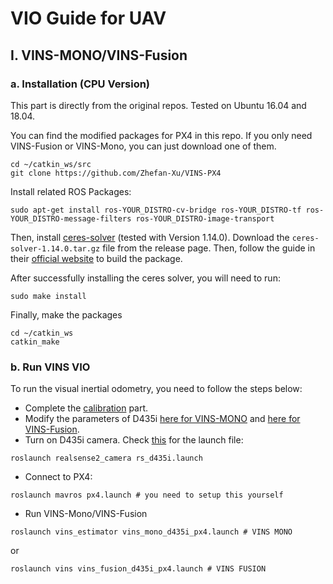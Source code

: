 # VIO Guide for UAV

## I. VINS-MONO/VINS-Fusion
### a. Installation (CPU Version)
This part is directly from the original repos. Tested on Ubuntu 16.04 and 18.04.

You can find the modified packages for PX4 in this repo. If you only need VINS-Fusion or VINS-Mono, you can just download one of them. 
```
cd ~/catkin_ws/src
git clone https://github.com/Zhefan-Xu/VINS-PX4
```

Install related ROS Packages:
```
sudo apt-get install ros-YOUR_DISTRO-cv-bridge ros-YOUR_DISTRO-tf ros-YOUR_DISTRO-message-filters ros-YOUR_DISTRO-image-transport
```
Then, install [ceres-solver](https://github.com/ceres-solver/ceres-solver/releases/tag/1.14.0) (tested with Version 1.14.0). Download the ```ceres-solver-1.14.0.tar.gz``` file from the release page. Then, follow the guide in their [official website](http://ceres-solver.org/installation.html#linux) to build the package.

After successfully installing the ceres solver, you will need to run:
```
sudo make install 
```
Finally, make the packages
```
cd ~/catkin_ws
catkin_make
```
### b. Run VINS VIO
To run the visual inertial odometry, you need to follow the steps below:
  - Complete the [calibration](https://github.com/Zhefan-Xu/camera-imu-calibration-guide) part. 
  - Modify the parameters of D435i [here for VINS-MONO](https://github.com/Zhefan-Xu/VINS-PX4/tree/main/VINS-Mono/config/realsense) and [here for VINS-Fusion](https://github.com/Zhefan-Xu/VINS-PX4/tree/main/VINS-Fusion/config/realsense_d435i).
  - Turn on D435i camera. Check [this](https://github.com/Zhefan-Xu/camera-imu-calibration-guide/blob/main/rs_d435i.launch) for the launch file:
  ```
  roslaunch realsense2_camera rs_d435i.launch
  ```
  - Connect to PX4:
  ```
  roslaunch mavros px4.launch # you need to setup this yourself
  ```
  - Run VINS-Mono/VINS-Fusion
  ```
  roslaunch vins_estimator vins_mono_d435i_px4.launch # VINS MONO
  ```
  or
  ```
  roslaunch vins vins_fusion_d435i_px4.launch # VINS FUSION
  ```
